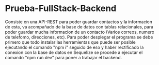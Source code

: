 # Prueba-FullStack-Backend



Consiste en una API-REST para poder guardar contactos y la informacion de esta, va acompañado de la base de datos con tablas relacionales, para poder guardar mucha informacion
de un contacto (Varios correos, numero de telefomo, direcciones, etc).
Para poder desplegar el programa se debe primero que todo instalar las herramientas que puede ser posible ejecutando el comando "npm i" seguido de eso y haber rectificado la 
conexion con la base de datos en Sequelize se procede a ejecutar el comando "npm run dev" para poner a trabajar el backend.

